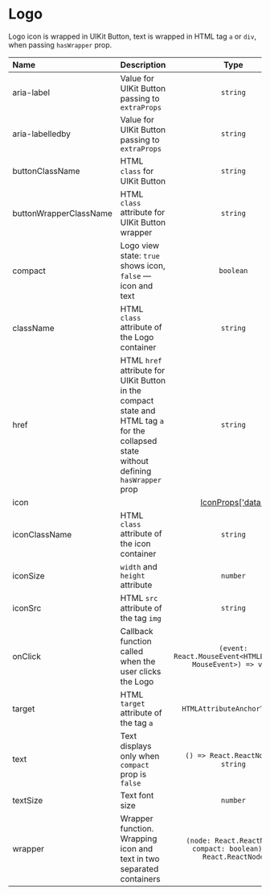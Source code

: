 # Logo

Logo icon is wrapped in UIKit Button, text is wrapped in HTML tag `a` or `div`, when passing `hasWrapper` prop.

| Name                   | Description                                                                                                                             |                                                                  Type                                                                   |  Default  |
| :--------------------- | :-------------------------------------------------------------------------------------------------------------------------------------- | :-------------------------------------------------------------------------------------------------------------------------------------: | :-------: |
| aria-label             | Value for UIKit Button passing to `extraProps`                                                                                          |                                                                `string`                                                                 |           |
| aria-labelledby        | Value for UIKit Button passing to `extraProps`                                                                                          |                                                                `string`                                                                 |           |
| buttonClassName        | HTML `class` for UIKit Button                                                                                                           |                                                                `string`                                                                 |           |
| buttonWrapperClassName | HTML `class` attribute for UIKit Button wrapper                                                                                         |                                                                `string`                                                                 |           |
| compact                | Logo view state: `true` shows icon, `false` — icon and text                                                                             |                                                                `boolean`                                                                |           |
| className              | HTML `class` attribute of the Logo container                                                                                            |                                                                `string`                                                                 |           |
| href                   | HTML `href` attribute for UIKit Button in the compact state and HTML tag `a` for the collapsed state without defining `hasWrapper` prop |                                                                `string`                                                                 |           |
| icon                   |                                                                                                                                         | [IconProps['data']](https://github.com/gravity-ui/uikit/blob/610e49b6d4b9d1b4eae46841a9c1ab87ccc591fb/src/components/Icon/Icon.tsx#L26) |           |
| iconClassName          | HTML `class` attribute of the icon container                                                                                            |                                                                `string`                                                                 |           |
| iconSize               | `width` and `height` attribute                                                                                                          |                                                                `number`                                                                 |   `24`    |
| iconSrc                | HTML `src` attribute of the tag `img`                                                                                                   |                                                                `string`                                                                 |           |
| onClick                | Callback function called when the user clicks the Logo                                                                                  |                                      `(event: React.MouseEvent<HTMLElement, MouseEvent>) => void`                                       |           |
| target                 | HTML `target` attribute of the tag `a`                                                                                                  |                                                       `HTMLAttributeAnchorTarget`                                                       | `"_self"` |
| text                   | Text displays only when `compact` prop is `false`                                                                                       |                                                   `() => React.ReactNode` or `string`                                                   |           |
| textSize               | Text font size                                                                                                                          |                                                                `number`                                                                 |   `15`    |
| wrapper                | Wrapper function. Wrapping icon and text in two separated containers                                                                    |                                     `(node: React.ReactNode, compact: boolean) => React.ReactNode`                                      |           |
